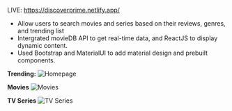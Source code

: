 LIVE: https://discoverprime.netlify.app/

- Allow users to search movies and series based on their reviews, genres, and trending list
- Intergrated movieDB API to get real-time data, and ReactJS to display dynamic content.
- Used Bootstrap and MaterialUI to add material design and prebuilt components.

**Trending:**
![Homepage](https://github.com/20BCS7199/DiscoverPrime/assets/89652235/345cab3a-db18-448d-a5d4-3a2d91b3f316)

**Movies**
![Movies](https://github.com/20BCS7199/DiscoverPrime/assets/89652235/f23af68a-7325-49b0-a60a-c67716ba496c)

**TV Series**
![TV Series](https://github.com/20BCS7199/DiscoverPrime/assets/89652235/1adaccad-c23b-44e5-a1eb-f09c6d4b112d)

